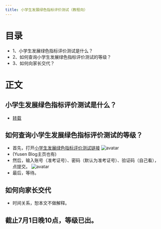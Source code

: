 ```yaml
---
title: 小学生发展绿色指标评价测试（教程向）
---
```


# 目录
- 1、小学生发展绿色指标评价测试是什么？
- 2、如何查询小学生发展绿色指标评价测试的等级？
- 3、如何向家长交代？

# 正文

## 小学生发展绿色指标评价测试是什么？
- [转载](https://m.thepaper.cn/baijiahao_4800283)

## 如何查询小学生发展绿色指标评价测试的等级？
- 首先，打开[小学生发展绿色指标评价测试链接](http://jypj.hfjyyun.net.cn/)
![avatar](http://shiyusen.tk/assets/image/0F0E4EC5-56C2-4EF4-91D8-874472489E2A.jpeg)
- (Yusen Blog主页也有)
- 然后，输入账号（准考证号）、密码（默认为准考证号）、验证码（自己看），点提交。
![avatar](http://shiyusen.tk/assets/image/7833A244-A5C9-4792-BFE7-C3573877CDE5.jpeg)
- 最后，等待。

## 如何向家长交代
- 时间关系，恕本文不做解释。

## 截止7月1日晚10点，等级已出。


